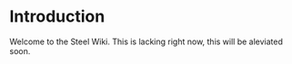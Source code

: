 # Introduction #

Welcome to the Steel Wiki. This is lacking right now, this will be aleviated soon.